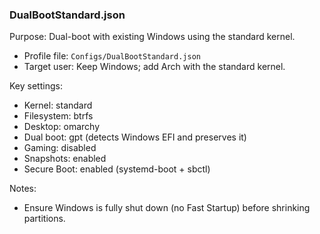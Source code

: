 ### DualBootStandard.json

Purpose: Dual-boot with existing Windows using the standard kernel.

- Profile file: `Configs/DualBootStandard.json`
- Target user: Keep Windows; add Arch with the standard kernel.

Key settings:
- Kernel: standard
- Filesystem: btrfs
- Desktop: omarchy
- Dual boot: gpt (detects Windows EFI and preserves it)
- Gaming: disabled
- Snapshots: enabled
- Secure Boot: enabled (systemd-boot + sbctl)

Notes:
- Ensure Windows is fully shut down (no Fast Startup) before shrinking partitions.

